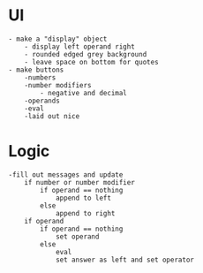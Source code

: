 # UI
    - make a "display" object
        - display left operand right
        - rounded edged grey background
        - leave space on bottom for quotes
    - make buttons
        -numbers
        -number modifiers
            - negative and decimal
        -operands
        -eval
        -laid out nice
# Logic
    -fill out messages and update
        if number or number modifier
            if operand == nothing
                append to left
            else 
                append to right
        if operand
            if operand == nothing
                set operand
            else
                eval
                set answer as left and set operator
            
        